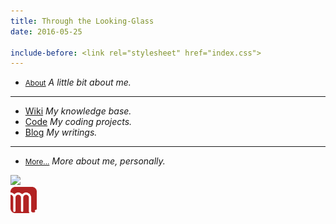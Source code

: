```yaml
---
title: Through the Looking-Glass
date: 2016-05-25

include-before: <link rel="stylesheet" href="index.css">
---
```


* <small>[About](/about)</small> *A little bit about me.*

***

* [Wiki](//wiki.soimort.org/) *My knowledge base.*
* [Code](//code.soimort.org/) *My coding projects.*
* [Blog](//blog.soimort.org/) *My writings.*

***

* <small>[More...](//i.soimort.org/)</small> *More about me, personally.*

<div id="sketch"><img src="https://i0.wp.com/dl.dropboxusercontent.com/s/anxo7v9zwgbxnsi/chessboard.png"></div>

<aside id="soimort-links">
<a title="Feed" href="https://www.soimort.org/atom.xml">
<i class="fa fa-rss-square" aria-hidden="true"></i></a>
<a title="Twitter" href="https://twitter.com/soimort" rel="nofollow">
<i class="fa fa-twitter-square" aria-hidden="true"></i></a>
<a title="Home" href="https://www.soimort.org/" id="soimort">
<img src="/favicon.png" width="42px"></a>
<a title="GitHub" href="https://github.com/soimort" rel="nofollow">
<i class="fa fa-github-square" aria-hidden="true"></i></a>
<a title="Email" href="#" onclick="window.open(atob('bWFpbHRvOg==') +
'soi' + atob('QA==') + 'mort.ninja')">
<i class="fa fa-envelope-square" aria-hidden="true"></i></a>
</aside>
